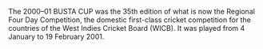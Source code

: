 The 2000–01 BUSTA CUP was the 35th edition of what is now the Regional Four Day Competition, the domestic first-class cricket competition for the countries of the West Indies Cricket Board (WICB). It was played from 4 January to 19 February 2001.
